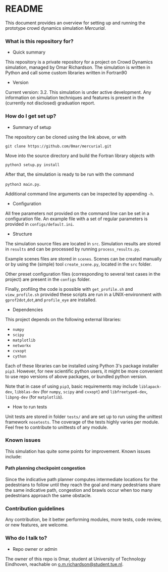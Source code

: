 # README #

This document provides an overview for setting up and running the prototype crowd dynamics simulation *Mercurial*.

### What is this repository for? ###

* Quick summary

This repository is a private repository for a project on Crowd Dynamics simulation, managed by Omar Richardson.
The simulation is written in Python and call some custom libraries written in Fortran90

* Version

Current version: 3.2.
This simulation is under active development. 
Any information on simulation techniques and features is present in the (currently not disclosed) graduation report.

### How do I get set up? ###

* Summary of setup

The repository can be cloned using the link above, or with 

`git clone https://github.com/0mar/mercurial.git`

Move into the source directory and build the Fortran library objects with 

`python3 setup.py install`

After that, the simulation is ready to be run with the command

`python3 main.py`. 

Additional command line arguments can be inspected by appending `-h`.

* Configuration

All free parameters not provided on the command line can be set in a configuration file.
An example file with a set of regular parameters is provided in `configs/default.ini`.

* Structure

The simulation source files are located in `src`. Simulation results are stored in `results` and can be processed by running `process_results.py`.

Example scenes files are stored in `scenes`. Scenes can be created manually or by using the (simple) tool `create_scene.py`, located in the `src` folder.

Other preset configuration files (corresponding to several test cases in the project) are present in the `configs` folder.

Finally, profiling the code is possible with `get_profile.sh` and `view_profile.sh` provided these scripts are run in a UNIX-environment with `gprof2dot`,`dot`,and `profile_eye` are installed.
* Dependencies

This project depends on the following external libraries:

- `numpy`
- `scipy`
- `matplotlib`
- `networkx`
- `cvxopt`
- `cython`

Each of these libraries can be installed using Python 3's package installer `pip3`.
However, for new scientific python users, it might be more convenient to use repo versions of above packages, or bundled python version.

Note that in case of using `pip3`, basic requirements may include `liblapack-dev`, `libblas-dev` (for `numpy`, `scipy` and `cvxopt`) and `libfreetype6-dev`, `libpng-dev` (for `matplotlib`).

* How to run tests

Unit tests are stored in folder `tests/` and are set up to run using the unittest framework `nosetests`. 
The coverage of the tests highly varies per module. Feel free to contribute to unittests of any module.

### Known issues ###

This simulation has quite some points for improvement. Known issues include:

#### Path planning checkpoint congestion ####

Since the indicative path planner computes intermediate locations for the pedestrians to follow until they reach the goal
 and many pedestrians share the same indicative path, congestion and brawls occur when too many pedestrians approach the same obstacle.

### Contribution guidelines ###

Any contribution, be it better performing modules, more tests, code review, or new features, are welcome.

### Who do I talk to? ###

* Repo owner or admin

The owner of this repo is 0mar, student at University of Technology Eindhoven,
 reachable on o.m.richardson@student.tue.nl.
